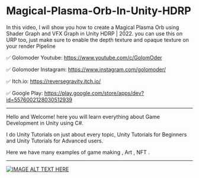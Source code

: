 # Magical-Plasma-Orb-In-Unity-HDRP
In this video, I will show you how to create a Magical Plasma Orb using Shader Graph and VFX Graph in Unity HDRP | 2022. you can use this on URP too, just make sure to enable the depth texture and opaque texture on your render Pipeline 


✅ Golomoder Youtube: https://www.youtube.com/c/GolomOder

✅ Golomoder Instagram: https://www.instagram.com/golomoder/

✅ Itch.io: https://reversegravity.itch.io/

✅ Google Play: https://play.google.com/store/apps/dev?id=5576002128030512939

--------------------------------------------------------------------
Hello and Welcome!
here you will learn everything about Game Development in Unity using C#.

I do Unity Tutorials on just about every topic, Unity Tutorials for Beginners and Unity Tutorials for Advanced users.

Here we have many examples of game making , Art , NFT .

--------------------------------------------------------------------

[![IMAGE ALT TEXT HERE](http://img.youtube.com/vi/gPdQ-OKD37o/0.jpg)](http://www.youtube.com/watch?v=gPdQ-OKD37o)
